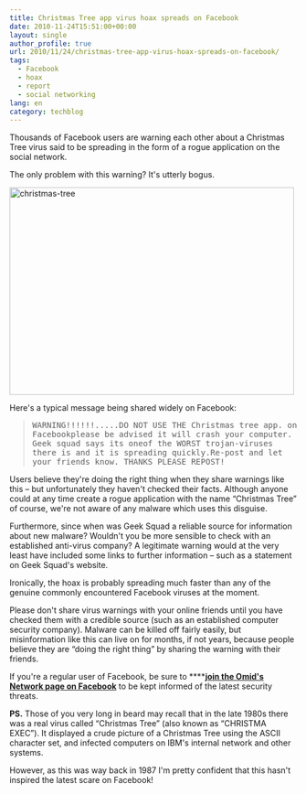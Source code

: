```yaml
---
title: Christmas Tree app virus hoax spreads on Facebook
date: 2010-11-24T15:51:00+00:00
layout: single
author_profile: true
url: 2010/11/24/christmas-tree-app-virus-hoax-spreads-on-facebook/
tags:
  - Facebook
  - hoax
  - report
  - social networking
lang: en
category: techblog
---
```

Thousands of Facebook users are warning each other about a Christmas Tree virus said to be spreading in the form of a rogue application on the social network.

The only problem with this warning? It's utterly bogus.

[<img title="christmas-tree" border="0" alt="christmas-tree" src="http://lh4.ggpht.com/_vaUVXcmC3OI/TO0tZQ_p9AI/AAAAAAAADNE/5M3f1v548rQ/christmas-tree_thumb%5B5%5D.jpg?imgmax=800" width="498" height="363" />](http://lh5.ggpht.com/_vaUVXcmC3OI/TO0tXP-TaHI/AAAAAAAADNA/mqUsaBKmk5s/s1600-h/christmas-tree%5B7%5D.jpg)

Here's a typical message being shared widely on Facebook:

> <tt>WARNING!!!!!!.....DO NOT USE THE Christmas tree app. on Facebookplease be advised it will crash your computer. Geek squad says its oneof the WORST trojan-viruses there is and it is spreading quickly.Re-post and let your friends know. THANKS PLEASE REPOST!</tt>

Users believe they're doing the right thing when they share warnings like this &#8211; but unfortunately they haven't checked their facts. Although anyone could at any time create a rogue application with the name &#8220;Christmas Tree&#8221; of course, we're not aware of any malware which uses this disguise.

Furthermore, since when was Geek Squad a reliable source for information about new malware? Wouldn't you be more sensible to check with an established anti-virus company? A legitimate warning would at the very least have included some links to further information &#8211; such as a statement on Geek Squad's website.

Ironically, the hoax is probably spreading much faster than any of the genuine commonly encountered Facebook viruses at the moment.

Please don't share virus warnings with your online friends until you have checked them with a credible source (such as an established computer security company). Malware can be killed off fairly easily, but misinformation like this can live on for months, if not years, because people believe they are &#8220;doing the right thing&#8221; by sharing the warning with their friends.

If you're a regular user of Facebook, be sure to ****<a href="https://www.facebook.com/omidsnetwork" target="_blank"><strong>join the Omid's Network page on Facebook</strong></a> to be kept informed of the latest security threats.

**PS.** Those of you very long in beard may recall that in the late 1980s there was a real virus called &#8220;Christmas Tree&#8221; (also known as &#8220;CHRISTMA EXEC&#8221;). It displayed a crude picture of a Christmas Tree using the ASCII character set, and infected computers on IBM's internal network and other systems.

However, as this was way back in 1987 I'm pretty confident that this hasn't inspired the latest scare on Facebook!